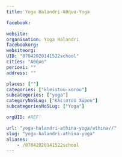 ```yaml
---
title: Yoga Halandri-Αθήνα-Yoga

facebook:

website:
organisation: Yoga Halandri
facebookorg:
websiteorg:
UID: "07042020141522school"
cities: "Αθήνα"
perioxi: ""
address: ""

places: [""]
categories: ["kleistou-xorou"]
subcategories: ["yoga"]
categoryNoSLug: ["Κλειστού Χώρου"]
subcategoriesNoSLug: ["Yoga"]

orgUID: #REF!

url: "yoga-halandri-athina-yoga/athina//"
slug: "yoga-halandri-athina-yoga"
aliases:
    - /07042020141522school
---
```





